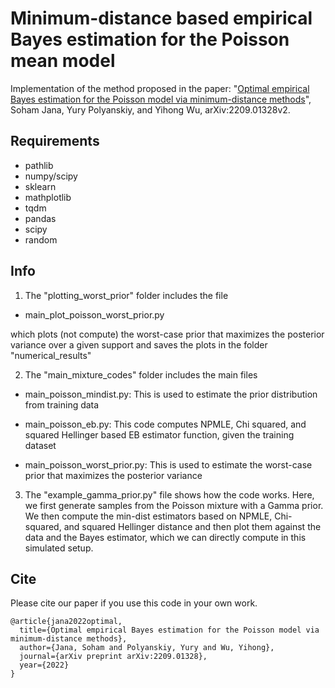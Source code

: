 # Minimum-distance based empirical Bayes estimation for the Poisson mean model

Implementation of the method proposed in the paper: "[Optimal empirical Bayes estimation for the Poisson model via minimum-distance methods](https://arxiv.org/abs/2209.01328)", Soham Jana, Yury Polyanskiy, and Yihong Wu, arXiv:2209.01328v2.

## Requirements

* pathlib
* numpy/scipy
* sklearn
* mathplotlib
* tqdm
* pandas
* scipy
* random


## Info
1) The "plotting_worst_prior" folder includes the file 

* main_plot_poisson_worst_prior.py

which plots (not compute) the worst-case prior that maximizes the posterior variance over a given support
and saves the plots in the folder "numerical_results"

2) The "main_mixture_codes" folder includes the main files

* main_poisson_mindist.py: This is used to estimate the prior distribution from training data

* main_poisson_eb.py: This code computes NPMLE, Chi squared, and squared Hellinger based EB estimator function, given the training dataset
  
* main_poisson_worst_prior.py: This is used to estimate the worst-case prior that maximizes the posterior variance

3) The "example_gamma_prior.py" file shows how the code works. Here, we first generate samples from the Poisson mixture with a Gamma prior. We then compute the min-dist estimators based on NPMLE, Chi-squared, and squared Hellinger distance and then plot them against the data and the Bayes estimator, which we can directly compute in this simulated setup.


## Cite
Please cite our paper if you use this code in your own work.
```
@article{jana2022optimal,
  title={Optimal empirical Bayes estimation for the Poisson model via minimum-distance methods},
  author={Jana, Soham and Polyanskiy, Yury and Wu, Yihong},
  journal={arXiv preprint arXiv:2209.01328},
  year={2022}
}
```
